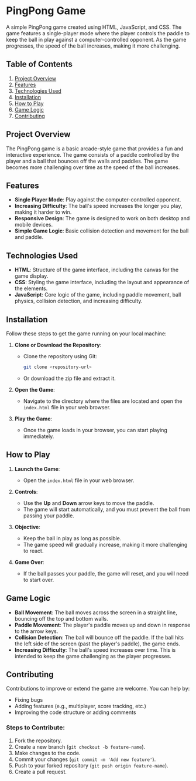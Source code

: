 # PingPong Game

A simple PingPong game created using HTML, JavaScript, and CSS. The game features a single-player mode where the player controls the paddle to keep the ball in play against a computer-controlled opponent. As the game progresses, the speed of the ball increases, making it more challenging.

## Table of Contents

1. [Project Overview](#project-overview)
2. [Features](#features)
3. [Technologies Used](#technologies-used)
4. [Installation](#installation)
5. [How to Play](#how-to-play)
6. [Game Logic](#game-logic)
7. [Contributing](#contributing)


## Project Overview

The PingPong game is a basic arcade-style game that provides a fun and interactive experience. The game consists of a paddle controlled by the player and a ball that bounces off the walls and paddles. The game becomes more challenging over time as the speed of the ball increases.

## Features

- **Single Player Mode**: Play against the computer-controlled opponent.
- **Increasing Difficulty**: The ball's speed increases the longer you play, making it harder to win.
- **Responsive Design**: The game is designed to work on both desktop and mobile devices.
- **Simple Game Logic**: Basic collision detection and movement for the ball and paddle.

## Technologies Used

- **HTML**: Structure of the game interface, including the canvas for the game display.
- **CSS**: Styling the game interface, including the layout and appearance of the elements.
- **JavaScript**: Core logic of the game, including paddle movement, ball physics, collision detection, and increasing difficulty.

## Installation

Follow these steps to get the game running on your local machine:

1. **Clone or Download the Repository**:
   - Clone the repository using Git:
     ```bash
     git clone <repository-url>
     ```
   - Or download the zip file and extract it.

2. **Open the Game**:
   - Navigate to the directory where the files are located and open the `index.html` file in your web browser.

3. **Play the Game**:
   - Once the game loads in your browser, you can start playing immediately.

## How to Play

1. **Launch the Game**:
   - Open the `index.html` file in your web browser.

2. **Controls**:
   - Use the **Up** and **Down** arrow keys to move the paddle.
   - The game will start automatically, and you must prevent the ball from passing your paddle.

3. **Objective**:
   - Keep the ball in play as long as possible.
   - The game speed will gradually increase, making it more challenging to react.

4. **Game Over**:
   - If the ball passes your paddle, the game will reset, and you will need to start over.

## Game Logic

- **Ball Movement**: The ball moves across the screen in a straight line, bouncing off the top and bottom walls.
- **Paddle Movement**: The player's paddle moves up and down in response to the arrow keys.
- **Collision Detection**: The ball will bounce off the paddle. If the ball hits the left side of the screen (past the player's paddle), the game ends.
- **Increasing Difficulty**: The ball's speed increases over time. This is intended to keep the game challenging as the player progresses.


## Contributing

Contributions to improve or extend the game are welcome. You can help by:

- Fixing bugs
- Adding features (e.g., multiplayer, score tracking, etc.)
- Improving the code structure or adding comments

### Steps to Contribute:

1. Fork the repository.
2. Create a new branch (`git checkout -b feature-name`).
3. Make changes to the code.
4. Commit your changes (`git commit -m 'Add new feature'`).
5. Push to your forked repository (`git push origin feature-name`).
6. Create a pull request.


